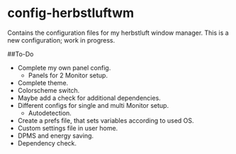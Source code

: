 # config-herbstluftwm
Contains the configuration files for my herbstluft window manager.
This is a new configuration; work in progress.
 
 
 
##To-Do
* Complete my own panel config.
  * Panels for 2 Monitor setup.
* Complete theme.
* Colorscheme switch.
* Maybe add a check for additional dependencies.
* Different configs for single and multi Monitor setup.
  * Autodetection.
* Create a prefs file, that sets variables according to used OS.
* Custom settings file in user home.
* DPMS and energy saving.
* Dependency check.
